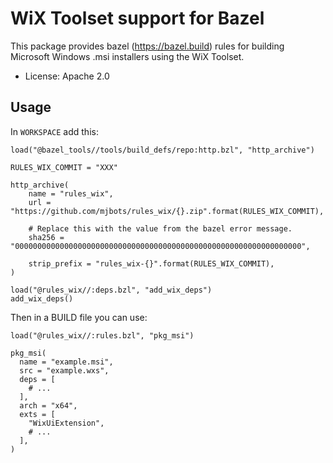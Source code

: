 # WiX Toolset support for Bazel #

This package provides bazel (https://bazel.build) rules for building
Microsoft Windows .msi installers using the WiX Toolset.

* License: Apache 2.0

## Usage ##

In `WORKSPACE` add this:

```
load("@bazel_tools//tools/build_defs/repo:http.bzl", "http_archive")

RULES_WIX_COMMIT = "XXX"

http_archive(
    name = "rules_wix",
    url = "https://github.com/mjbots/rules_wix/{}.zip".format(RULES_WIX_COMMIT),

    # Replace this with the value from the bazel error message.
    sha256 = "0000000000000000000000000000000000000000000000000000000000000000",

    strip_prefix = "rules_wix-{}".format(RULES_WIX_COMMIT),
)

load("@rules_wix//:deps.bzl", "add_wix_deps")
add_wix_deps()
```

Then in a BUILD file you can use:

```
load("@rules_wix//:rules.bzl", "pkg_msi")

pkg_msi(
  name = "example.msi",
  src = "example.wxs",
  deps = [
    # ...
  ],
  arch = "x64",
  exts = [
    "WixUiExtension",
    # ...
  ],
)
```
